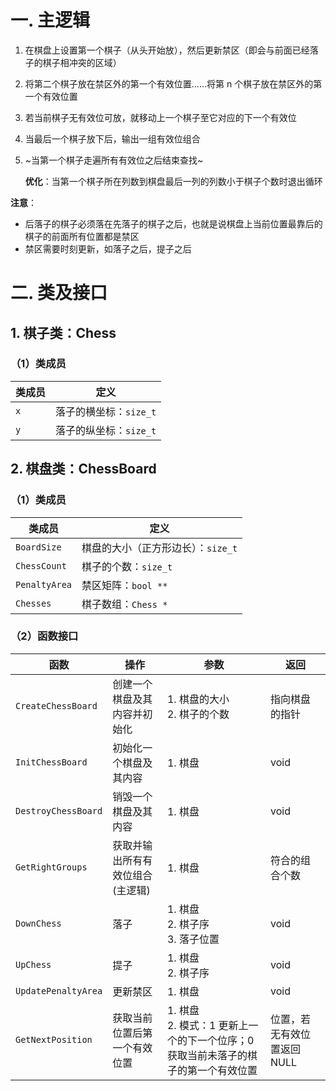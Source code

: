 # 一. 主逻辑

1. 在棋盘上设置第一个棋子（从头开始放），然后更新禁区（即会与前面已经落子的棋子相冲突的区域）

2. 将第二个棋子放在禁区外的第一个有效位置……将第 n 个棋子放在禁区外的第一个有效位置

3. 若当前棋子无有效位可放，就移动上一个棋子至它对应的下一个有效位

4. 当最后一个棋子放下后，输出一组有效位组合

5. ~当第一个棋子走遍所有有效位之后结束查找~

   **优化**：当第一个棋子所在列数到棋盘最后一列的列数小于棋子个数时退出循环

**注意**：

- 后落子的棋子必须落在先落子的棋子之后，也就是说棋盘上当前位置最靠后的棋子的前面所有位置都是禁区
- 禁区需要时刻更新，如落子之后，提子之后



# 二. 类及接口

## 1. 棋子类：Chess

### （1）类成员

| 类成员 | 定义                   |
| ------ | ---------------------- |
| `x`    | 落子的横坐标：`size_t` |
| `y`    | 落子的纵坐标：`size_t` |



## 2. 棋盘类：ChessBoard

### （1）类成员

| 类成员        | 定义                               |
| ------------- | ---------------------------------- |
| `BoardSize`   | 棋盘的大小（正方形边长）：`size_t` |
| `ChessCount`  | 棋子的个数：`size_t`               |
| `PenaltyArea` | 禁区矩阵：`bool **`                |
| `Chesses`     | 棋子数组：`Chess *`                |



### （2）函数接口

|函数|操作|参数|返回|
|---|---|---|---|
|`CreateChessBoard`|创建一个棋盘及其内容并初始化|1. 棋盘的大小<br />2. 棋子的个数|指向棋盘的指针|
|`InitChessBoard`|初始化一个棋盘及其内容|1. 棋盘|void|
|`DestroyChessBoard`|销毁一个棋盘及其内容|1. 棋盘|void|
|`GetRightGroups`|获取并输出所有有效位组合(主逻辑)|1. 棋盘|符合的组合个数|
|`DownChess`|落子|1. 棋盘<br />2. 棋子序<br />3. 落子位置|void|
|`UpChess`|提子|1. 棋盘<br />2. 棋子序|void|
|`UpdatePenaltyArea`|更新禁区|1. 棋盘|void|
|`GetNextPosition`|获取当前位置后第一个有效位置|1. 棋盘<br />2. 模式：1 更新上一个的下一个位序；0 获取当前未落子的棋子的第一个有效位置|位置，若无有效位置返回NULL|